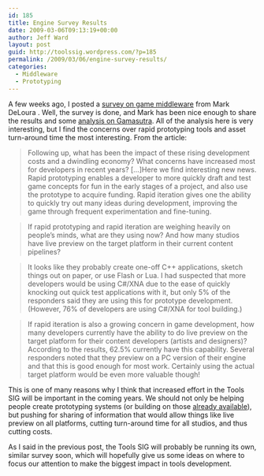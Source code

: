```yaml
---
id: 185
title: Engine Survey Results
date: 2009-03-06T09:13:19+00:00
author: Jeff Ward
layout: post
guid: http://toolssig.wordpress.com/?p=185
permalink: /2009/03/06/engine-survey-results/
categories:
  - Middleware
  - Prototyping
---
```

A few weeks ago, I posted a [survey on game middleware](http://toolssig.wordpress.com/2009/02/17/middleware-survey/) from Mark DeLoura . Well, the survey is done, and Mark has been nice enough to share the results and some [analysis on Gamasutra](http://www.gamasutra.com/blogs/MarkDeLoura/20090302/581/The_Engine_Survey_General_results.php). All of the analysis here is very interesting, but I find the concerns over rapid prototyping tools and asset turn-around time the most interesting. From the article:

> Following up, what has been the impact of these rising development costs and a dwindling economy? What concerns have increased most for developers in recent years? […]Here we find interesting new news. Rapid prototyping enables a developer to more quickly draft and test game concepts for fun in the early stages of a project, and also use the prototype to acquire funding. Rapid iteration gives one the ability to quickly try out many ideas during development, improving the game through frequent experimentation and fine-tuning.

> If rapid prototyping and rapid iteration are weighing heavily on people&#8217;s minds, what are they using now? And how many studios have live preview on the target platform in their current content pipelines?

> It looks like they probably create one-off C++ applications, sketch things out on paper, or use Flash or Lua. I had suspected that more developers would be using C#/XNA due to the ease of quickly knocking out quick test applications with it, but only 5% of the responders said they are using this for prototype development. (However, 76% of developers are using C#/XNA for tool building.)

> If rapid iteration is also a growing concern in game development, how many developers currently have the ability to do live preview on the target platform for their content developers (artists and designers)? According to the results, 62.5% currently have this capability. Several responders noted that they preview on a PC version of their engine and that this is good enough for most work. Certainly using the actual target platform would be even more valuable though!

This is one of many reasons why I think that increased effort in the Tools SIG will be important in the coming years. We should not only be helping people create prototyping systems (or building on those [already available](http://code.google.com/p/angel-engine/)), but pushing for sharing of information that would allow things like live preview on all platforms, cutting turn-around time for all studios, and thus cutting costs.

As I said in the previous post, the Tools SIG will probably be running its own, similar survey soon, which will hopefully give us some ideas on where to focus our attention to make the biggest impact in tools development.